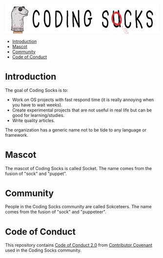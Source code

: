 ![Coding Socks Mascot](img/coding_socks_text_with_socket_w980.png)

- [Introduction](#introduction)
- [Mascot](#mascot)
- [Community](#community)
- [Code of Conduct](#code-of-conduct)

# Introduction

The goal of Coding Socks is to:

- Work on OS projects with fast respond time (it is really annoying when you have to wait weeks).
- Create experimental projects that are not useful in real life but can be good for learning/studies.
- Write quality articles.

The organization has a generic name not to be tide to any language or framework.

# Mascot

The mascot of Coding Socks is called Socket. The name comes from the fusion of "sock" and "puppet".

# Community

People in the Coding Socks community are called Sokceteers. The name comes from the fusion of "sock" and "puppeteer".

# Code of Conduct

This repository contains [Code of Conduct 2.0](CODE_OF_CONDUCT.md) from [Contributor Covenant](https://www.contributor-covenant.org/) used in the Coding Socks community.
